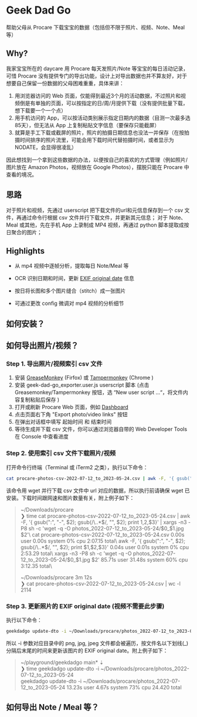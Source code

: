 # Geek Dad Go

帮助父母从 Procare 下载宝宝的数据（包括但不限于照片、视频、Note、Meal等）

## Why?

我家宝宝所在的 daycare 用 Procare 每天发照片/Note 等宝宝的每日活动记录，可惜 Procare 没有提供专门的导出功能，设计上对导出数据也并不算友好，对于想要自己保留一份数据的父母困难重重，具体来讲：
1. 用浏览器访问的 Web 页面，仅能得到最近3个月的活动数据，不过照片和视频倒是有单独的页面，可以按指定的日/周/月提供下载（没有提供批量下载，想下载要一个一个点）
2. 用手机访问的 App，可以按活动类别展示指定日期内的数据（目测一次最多选85天），但无法从 App 上复制粘贴文字信息（要保存只能截屏）
3. 就算是手工下载或截屏的照片，照片的拍摄日期信息也没法一并保存（在按拍摄时间排序的照片流里，可能会用下载时间代替拍摄时间，或者显示为 NODATE，会显得很凌乱）

因此想找到一个拿到这些数据的办法，以便按自己的喜欢的方式管理（例如照片/图片放在 Amazon Photos，视频放在 Google Photos），摆脱只能在 Procare 中查看的境况。

## 思路

对于照片和视频，先通过 userscript 把下载文件的url和元信息保存到一个 csv 文件，再通过命令行根据 csv 文件并行下载文件，并更新其元信息；
对于 Note、Meal 或其他，先在手机 App 上录制成 MP4 视频，再通过 python 脚本提取成按日聚合的图片；

## Highlights

- 从 mp4 视频中逐帧分析，提取每日 Note/Meal 等

- OCR 识别日期和时间，更新 [EXIF original date](https://www.awaresystems.be/imaging/tiff/tifftags/privateifd/exif/datetimeoriginal.html) 信息

- 按日将长图和多个图片缝合（stitch）成一张图片

- 可通过更改 config 微调对 mp4 视频的分析细节

## 如何安装？

## 如何导出照片/视频？

### Step 1. 导出照片/视频索引 csv 文件

1. 安装 [GreaseMonkey](https://addons.mozilla.org/en-US/firefox/addon/greasemonkey/) (Firfox) 或 [Tampermonkey](https://chrome.google.com/webstore/detail/tampermonkey/dhdgffkkebhmkfjojejmpbldmpobfkfo) (Chrome )
2. 安装 geek-dad-go_exporter.user.js userscript 脚本 (点击 Greasemonkey/Tampermonkey 按钮，选 “New user script ...“，将文件内容复制粘贴后保存 )
3. 打开或刷新 Procare Web 页面，例如 [Dashboard](https://schools.procareconnect.com/dashboard)
4. 点击页面右下角 "Export photo/video links" 按钮
5. 在弹出对话框中填写 起始时间 和 结束时间
6. 等待生成并下载 csv 文件，你可以通过浏览器自带的 Web Developer Tools 在 Console 中查看进度

### Step 2. 使用索引 csv 文件下载照片/视频

打开命令行终端（Terminal 或 iTerm2 之类），执行以下命令：

``` bash
cat procare-photos-csv-2022-07-12_to_2023-05-24.csv | awk -F, '{ gsub(":", "-", $2); gsub(/\..*$/, "", $2); print $1,$2,$3}' | xargs -n3 -P8 sh -c 'wget -q -O photos_2022-07-12_to_2023-05-24/$0_$1.jpg $2'
```
该命令用 wget 并行下载 csv 文件中 url 对应的数据，所以执行前请确保 wget 已安装。下载时间跟网速和图片数量有关，附上例子如下：

> ~/Downloads/procare\
> ❯ time cat procare-photos-csv-2022-07-12_to_2023-05-24.csv | awk -F, '{ gsub(":", "-", $2); gsub(/\..*$/, "", $2); print $1,$2,$3}' | xargs -n3 -P8 sh -c 'wget -q -O photos_2022-07-12_to_2023-05-24/$0_$1.jpg $2'\
> cat procare-photos-csv-2022-07-12_to_2023-05-24.csv  0.00s user 0.00s system 0% cpu 2:07.15 total\
> awk -F, '{ gsub(":", "-", $2); gsub(/\..*$/, "", $2); print $1,$2,$3}'  0.04s user 0.01s system 0% cpu 2:53.29 total\
> xargs -n3 -P8 sh -c 'wget -q -O photos_2022-07-12_to_2023-05-24/$0_$1.jpg $2'  85.71s user 31.48s system 60% cpu 3:12.35 total\
> 
> ~/Downloads/procare 3m 12s\
> ❯ cat procare-photos-csv-2022-07-12_to_2023-05-24.csv | wc -l\
>     2114

### Step 3. 更新照片的 EXIF original date (视频不需要此步骤)

执行以下命令：

``` bash
geekdadgo update-dto -i ~/Downloads/procare/photos_2022-07-12_to_2023-05-24
```
所以 -i 参数对应目录中的 png, jpg, jpeg 文件都会被遍历，按文件名以下划线(_)分隔后末尾的时间来更新该图片的 EXIF original date。附上例子如下：

> ~/playground/geekdadgo main* ⇣\
> ❯ time geekdadgo update-dto -i ~/Downloads/procare/photos_2022-07-12_to_2023-05-24\
> geekdadgo update-dto -i ~/Downloads/procare/photos_2022-07-12_to_2023-05-24  13.23s user 4.67s system 73% cpu 24.420 total

## 如何导出 Note / Meal 等？
